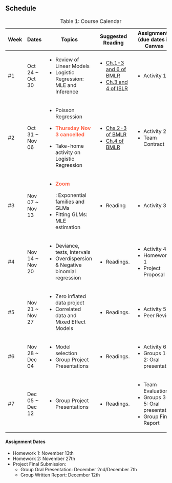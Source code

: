 ## Schedule
<table id="course-calendar">
    <caption>Table 1: Course Calendar</caption>
    <thead>
        <tr>
            <th style="width: 100px;">Week</th>
            <th style="width: 150px;">Dates</th>
            <th style="width: 400px;">Topics</th>
            <th style="width: 400px;">Suggested Reading</th>
            <th style="width: 200px;">Assignments (due dates in Canvas</th>
        </tr>
    </thead>
    <tbody>
       <tr>
            <td>#1</td>
            <td> Oct 24 ~ Oct 30 </td>
            <td style="text-align: left;">
                <ul>
                    <li> Review of Linear Models </li>
                    <li> Logistic Regression: MLE and Inference</li>
                </ul>
            </td>
            <td style="text-align: left;">
                <ul>
                    <li><a href="https://bookdown.org/roback/bookdown-BeyondMLR/ch-MLRreview.html">Ch.1-3 and 6 of BMLR</a></li>
                    <li><a href="https://www.statlearning.com">Ch.3 and 4 of ISLR</a></li>
                </ul>
            </td>
            <td style="text-align: left;">
                <ul>
                    <li>Activity 1</li>
                </ul>
            </td>
        </tr>
        <tr>
            <td>#2</td>
            <td> Oct 31 ~ Nov 06 </td>
            <td style="text-align: left;">
                        <ul>
                            <li> Poisson Regression </li>
                            <li> <b><p style="color:Tomato;">Thursday Nov 3 cancelled</p></b></li>
                            <li> Take-home activity on Logistic Regression</li>
                        </ul>
            </td>    
            <td style="text-align: left;">
                <ul>
                    <li><a href="https://bookdown.org/roback/bookdown-BeyondMLR/ch-beyondmost.html">Chs.2-3 of BMLR</a></li>
                    <li><a href="https://bookdown.org/roback/bookdown-BeyondMLR/ch-poissonreg.html">Ch.4 of BMLR</a></li>
                </ul>
            </td>
            <td style="text-align: left;">
                <ul>
                    <li>Activity 2</li>
                    <li>Team Contract</li>
                </ul>
            </td>
        </tr>
        <tr>
            <td>#3</td>
            <td> Nov 07 ~ Nov 13 </td>
            <td style="text-align: left;">
                <ul>
                    <li> <b><p style="color:Tomato;">Zoom</p></b>: Exponential families and GLMs </li>
                    <li> Fitting GLMs: MLE estimation </li>
                </ul>
            </td>    
            <td style="text-align: left;">
                <ul>
                    <li> Reading</li>
                </ul>
            </td>
            <td style="text-align: left;">
                <ul>
                    <li>Activity 3</li>
                </ul>
            </td>
        </tr>
        <tr>
            <td>#4</td>
            <td> Nov 14 ~ Nov 20 </td>
            <td style="text-align: left;">
                <ul>
                    <li> Deviance, tests, intervals </li>
                    <li> Overdispersion & Negative binomial regression </li>
                </ul>
            </td>
            <td style="text-align: left;">
                <ul>
                    <li>Readings.</li>
                </ul>
            </td>
            <td style="text-align: left;">
                <ul>
                    <li>Activity 4</li>
                    <li>Homework 1</li>
                    <li>Project Proposal</li>
                </ul>
            </td>
        </tr>
        <tr>
            <td>#5</td>
            <td> Nov 21 ~ Nov 27 </td>
            <td style="text-align: left;">
                <ul>
                    <li> Zero inflated data project </li>
                    <li> Correlated data and Mixed Effect Models </li>
                </ul>
            </td>
            <td style="text-align: left;">
                <ul>
                    <li>Readings.</li>
                </ul>
            </td>
            <td style="text-align: left;">
                <ul>
                    <li>Activity 5</li>
                    <li>Peer Review</li>
                </ul>
            </td>
        </tr>
        <tr>
            <td>#6</td>
            <td> Nov 28 ~ Dec 04 </td>
            <td style="text-align: left;">
                <ul>
                    <li> Model selection </li>
                    <li> Group Project Presentations </li>
                </ul>
            </td>
            <td style="text-align: left;">
                <ul>
                    <li>Readings.</li>
                </ul>
            </td>
            <td style="text-align: left;">
                <ul>
                    <li>Activity 6</li>
                    <li>Groups 1-2: Oral presentation</li>
                </ul>
            </td>
        </tr>
        <tr>
            <td>#7</td>
            <td> Dec 05 ~ Dec 12 </td>
            <td style="text-align: left;">
                <ul>
                    <li> Group Project Presentations </li>
                </ul>
            </td>
            <td style="text-align: left;">
                <ul>
                    <li>Readings.</li>
                </ul>
            </td>
            <td style="text-align: left;">
                <ul>
                    <li>Team Evaluation</li>
                    <li>Groups 3-5: Oral presentation</li>
                    <li>Group Final Report</li>
                </ul>
            </td>
        </tr>
    </tbody>
</table>


#### Assignment Dates
- Homework 1: November 13th
- Homework 2: November 27th
- Project Final Submission:
    - Group Oral Presentation: December 2nd/December 7th
    - Group Written Report: December 12th
  

